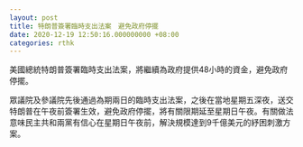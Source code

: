 ```yaml
---
layout: post
title: 特朗普簽署臨時支出法案　避免政府停擺
date: 2020-12-19 12:50:16.000000000 +08:00
categories: rthk
---
```


美國總統特朗普簽署臨時支出法案，將繼續為政府提供48小時的資金，避免政府停擺。

眾議院及參議院先後通過為期兩日的臨時支出法案，之後在當地星期五深夜，送交特朗普在午夜前簽署生效，避免政府停擺，將有關限期延至星期日午夜。有關做法意味民主共和兩黨有信心在星期日午夜前，解決規模達到9千億美元的紓困刺激方案。
